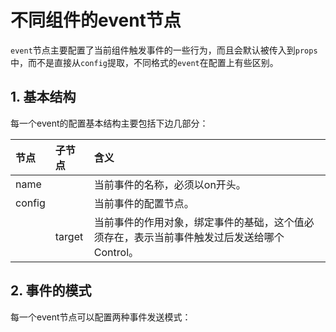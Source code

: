 # 不同组件的event节点

`event`节点主要配置了当前组件触发事件的一些行为，而且会默认被传入到`props`中，而不是直接从`config`提取，不同格式的`event`在配置上有些区别。

## 1. 基本结构

每一个event的配置基本结构主要包括下边几部分：

| 节点 | 子节点 | 含义 |
| :--- | :--- | :--- |
| name |  | 当前事件的名称，必须以on开头。 |
| config |  | 当前事件的配置节点。 |
|  | target | 当前事件的作用对象，绑定事件的基础，这个值必须存在，表示当前事件触发过后发送给哪个Control。 |

## 2. 事件的模式

每一个event节点可以配置两种事件发送模式：





